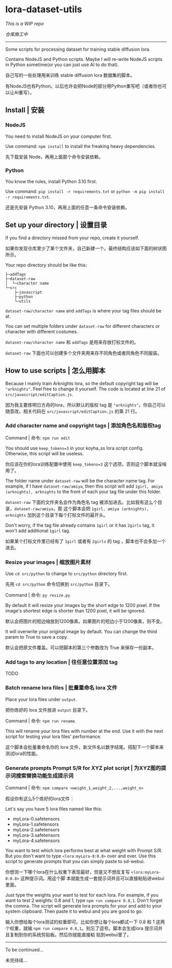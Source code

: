 # lora-dataset-utils

_This is a WIP repo_

_仓库施工中_

---

Some scripts for processing dataset for training stable diffusion lora.

Contains NodeJS and Python scripts. Maybe I will re-write NodeJS scripts in Python sometime(or you
can just use AI to do that).

自己写的一些处理用来训练 stable diffusion lora 数据集的脚本。

有NodeJS也有Python。以后也许会把Node的部分用Python重写吧（或者你也可以让AI重写）。

## Install | 安装

### NodeJS

You need to install NodeJS on your computer first.

Use command: `npm install` to install the freaking heavy dependencies.

先下载安装 Node，再用上面那个命令安装依赖。

### Python

You know the rules, install Python 3.10 first.

Use command: `pip install -r requirements.txt` or `python -m pip install -r requirements.txt`.

还是先安装 Python 3.10，再用上面的任意一条命令安装依赖。

## Set up your directory | 设置目录

If you find a directory missed from your repo, create it yourself.

如果你发现仓库里少了某个文件夹，自己新建一个。最终结构应该如下面的树状图所示。

Your repo directory should be like this:

```
├─addTags
├─dataset-raw
│  └─character name
└─src
    ├─javascript
    ├─python
    └─utils
```

`dataset-raw/character name` and `addTags` is where your tag files should be at.

You can set multiple folders under `dataset-raw` for different characters or character with
different costumes.

`dataset-raw/character name` 和 `addTags` 是用来存放打标文件的。

`dataset-raw` 下面也可以创建多个文件夹用来存不同角色或者同角色不同服装。

## How to use scripts | 怎么用脚本

Because I mainly train Arknights lora, so the default copyright tag will be `"arknights"`. Feel free
to change it yourself. The code is located at line 21 of `src/javascript/editCaption.js`.

因为我主要炼明日方舟的lora，所以默认的版权 tag 是 `"arknights"`。你自己可以随意改。相关代码在
`src/javascript/editCaption.js` 的第 21 行。

### Add character name and copyright tags | 添加角色名和版权tag

Command | 命令: `npm run edit`

You should use `keep_tokens=3` in your koyha_ss lora script config. Otherwise, this script will be
useless.

你应该在你的lora训练配置中使用 `keep_tokens=3` 这个选项，否则这个脚本就没啥用了。

The folder name under `dataset-raw` will be the character name tag. For example, if I have
`dataset-raw/amiya`, then this script will add `1girl, amiya (arknights), arknights` to the front of
each your tag file under this folder.

`dataset-raw` 下面的文件夹名会作为角色名 tag 被添加进去。比如我有这么个目录，`dataset-raw/amiya`，那
这个脚本会把 `1girl, amiya (arknights), arknights` 加到这个目录下每个打标文件的最开头。

Don't worry, if the tag file already contains `1girl` or it has `2girls` tag, it won't add
additional `1girl` tag.

如果某个打标文件里已经有了 `1girl` 或者有 `2girls` 的 tag ，脚本也不会多加一个进去。

### Resize your images | 缩放图片素材

Use `cd src/python` to change to `src/python` directory first.

先用 `cd src/python` 命令切换到 `src/python` 目录下。

Command | 命令: `py resize.py`

By default it will resize your images by the short edge to 1200 pixel. If the image's shortest edge
is shorter than 1200 pixel, it will be ignored.

默认会把图片的短边缩放到1200像素。如果图片的短边小于1200像素，则不变。

It will overwrite your original image by default. You can change the third param to True to save a
copy.

默认会把原文件覆盖。可以把脚本的第三个参数改为 True 来保存一份副本。

### Add tags to any location | 往任意位置添加 tag

TODO

### Batch rename lora files | 批量重命名 lora 文件

Place your lora files under `output`.

把你炼好的 lora 文件放进 `output` 目录下。

Command | 命令: `npm run rename`.

This will rename your lora files with number at the end. Use it with the next script for testing
your lora files' performance.

这个脚本会批量重命名你的 lora 文件，新文件名以数字结尾。搭配下一个脚本来测试lora的性能。

### Generate prompts Prompt S/R for XYZ plot script | 为XYZ图的提示词搜索替换功能生成提示词

Command | 命令: `npm compare <weight_1,weight_2,...,weight_n>`

假设你有这么5个炼好的lora文件：

Let's say you have 5 lora files named like this:

- myLora-0.safetensors
- myLora-1.safetensors
- myLora-2.safetensors
- myLora-3.safetensors
- myLora-4.safetensors

You want to test which lora performs best at what weight with Prompt S/R. But you don't want to type
`<lora:myLora-0:0.8>` over and over. Use this script to generate prompts that you can simply paste
to sd-webui.

你想测一下哪个lora在什么权重下表现最好，但是又不想反复写 `<lora:myLora-0:0.8>` 这种提示词。用这个脚
本就能生成一套提示词并且可以直接粘贴进webui里面。

Just type the weights your want to test for each lora. For example, if you want to test 2 weights:
0.8 and 1, type `npm run compare 0.8,1`. Don't forget the comma. The script will generate lora
prompts for your and add to your system clipboard. Then paste it to webui and you are good to go.

输入你想给每个lora测试的权重即可。比如你想让每个lora都试一下 0.8 和 1 这两个权重，就输
`npm run compare 0.8,1`。别忘了逗号。脚本会生成lora 提示词并且复制到你的系统剪贴板。然后你就能直接粘
贴到webui里了。

---

To be continued...

未完待续...
